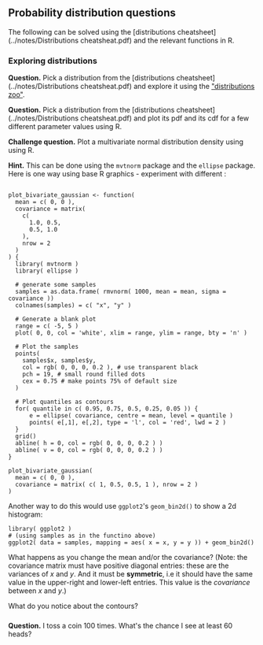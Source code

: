 ## Probability distribution questions

The following can be solved using the [distributions cheatsheet](../notes/Distributions
cheatsheat.pdf) and the relevant functions in R.

### Exploring distributions

**Question.** Pick a distribution from the [distributions cheatsheet](../notes/Distributions
cheatsheat.pdf) and explore it using the ["distributions zoo"](https://ben18785.shinyapps.io/distribution-zoo/).

**Question.** Pick a distribution from the [distributions cheatsheet](../notes/Distributions
cheatsheat.pdf) and plot its pdf and its cdf for a few different parameter values using R.

**Challenge question.** Plot a multivariate normal distribution density using using R.

**Hint.** This can be done using the `mvtnorm` package and the `ellipse` package.  Here is one way using base R graphics - experiment with different :

```

plot_bivariate_gaussian <- function(
  mean = c( 0, 0 ),
  covariance = matrix(
    c(
      1.0, 0.5,
      0.5, 1.0
    ),
    nrow = 2
  )
) {
  library( mvtnorm )
  library( ellipse )

  # generate some samples
  samples = as.data.frame( rmvnorm( 1000, mean = mean, sigma = covariance ))
  colnames(samples) = c( "x", "y" )

  # Generate a blank plot
  range = c( -5, 5 )
  plot( 0, 0, col = 'white', xlim = range, ylim = range, bty = 'n' )

  # Plot the samples
  points(
    samples$x, samples$y,
    col = rgb( 0, 0, 0, 0.2 ), # use transparent black
    pch = 19, # small round filled dots
    cex = 0.75 # make points 75% of default size
  )

  # Plot quantiles as contours
  for( quantile in c( 0.95, 0.75, 0.5, 0.25, 0.05 )) {
      e = ellipse( covariance, centre = mean, level = quantile )
      points( e[,1], e[,2], type = 'l', col = 'red', lwd = 2 )
  }
  grid()
  abline( h = 0, col = rgb( 0, 0, 0, 0.2 ) )
  abline( v = 0, col = rgb( 0, 0, 0, 0.2 ) )
}

plot_bivariate_gaussian(
  mean = c( 0, 0 ),
  covariance = matrix( c( 1, 0.5, 0.5, 1 ), nrow = 2 )
)

```

Another way to do this would use `ggplot2`'s `geom_bin2d()` to show a 2d histogram:
```
library( ggplot2 )
# (using samples as in the functino above)
ggplot2( data = samples, mapping = aes( x = x, y = y )) + geom_bin2d()
```

What happens as you change the mean and/or the covariance?  (Note: the covariance matrix must have positive diagonal entries: these are the variances of *x* and *y*.  And it must be **symmetric**, i.e it should have the same value in the upper-right and lower-left entries.  This value is the *covariance* between *x* and *y*.)

What do you notice about the contours?

### 

**Question.** I toss a coin 100 times.  What's the chance I see at least 60 heads?

